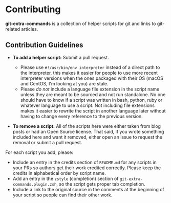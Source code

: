 # Contributing

**git-extra-commands** is a collection of helper scripts for git and links to git-related articles.

## Contribution Guidelines

- **To add a helper script:** Submit a pull request.
    - Please use `#!/usr/bin/env interpreter` instead of a direct path to the interpreter, this makes it easier for people to use more recent interpreter versions when the ones packaged with their OS (macOS and CentOS, I'm looking at you) are stale.
    - Please _do not_ include a language file extension in the script name unless they are meant to be sourced and not run standalone. No one should have to know if a script was written in bash, python, ruby or whatever language to use a script. Not including file extensions makes it easier to rewrite the script in another language later without having to change every reference to the previous version.

- **To remove a script:** All of the scripts here were either taken from blog posts or had an Open Source license. That said, if you wrote something included here and want it removed, either open an issue to request the removal or submit a pull request.

For each script you add, please:
* Include an entry in the credits section of `README.md` for any scripts in your PRs so authors get their work credited correctly. Please keep the credits in alphabetical order by script name.
* Add an entry in the `zstyle` (completion) section of `git-extra-commands.plugin.zsh`, so the script gets proper tab completion.
* Include a link to the original source in the comments at the beginning of your script so people can find their other work.
